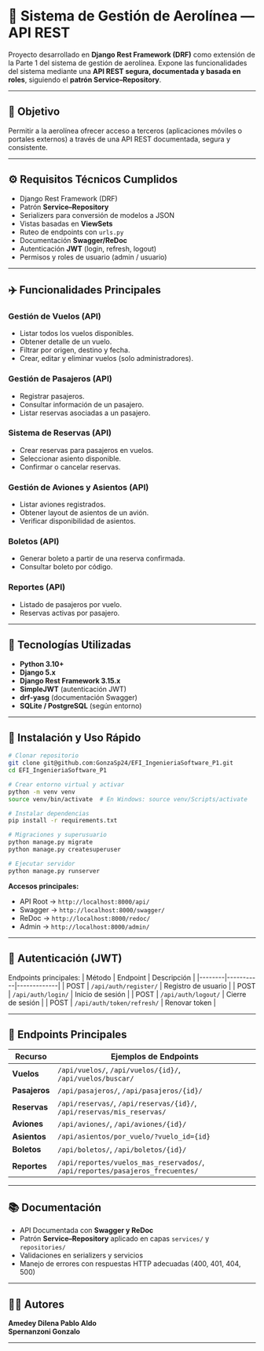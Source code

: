 # 🛫 Sistema de Gestión de Aerolínea — API REST

Proyecto desarrollado en **Django Rest Framework (DRF)** como extensión de la Parte 1 del sistema de gestión de aerolínea. Expone las funcionalidades del sistema mediante una **API REST segura, documentada y basada en roles**, siguiendo el **patrón Service–Repository**.

---

## 🎯 Objetivo

Permitir a la aerolínea ofrecer acceso a terceros (aplicaciones móviles o portales externos) a través de una API REST documentada, segura y consistente.

---

## ⚙️ Requisitos Técnicos Cumplidos

- Django Rest Framework (DRF)
- Patrón **Service–Repository**
- Serializers para conversión de modelos a JSON
- Vistas basadas en **ViewSets**
- Ruteo de endpoints con `urls.py`
- Documentación **Swagger/ReDoc**
- Autenticación **JWT** (login, refresh, logout)
- Permisos y roles de usuario (admin / usuario)

---

## ✈️ Funcionalidades Principales

### **Gestión de Vuelos (API)**
- Listar todos los vuelos disponibles.
- Obtener detalle de un vuelo.
- Filtrar por origen, destino y fecha.
- Crear, editar y eliminar vuelos (solo administradores).

### **Gestión de Pasajeros (API)**
- Registrar pasajeros.
- Consultar información de un pasajero.
- Listar reservas asociadas a un pasajero.

### **Sistema de Reservas (API)**
- Crear reservas para pasajeros en vuelos.
- Seleccionar asiento disponible.
- Confirmar o cancelar reservas.

### **Gestión de Aviones y Asientos (API)**
- Listar aviones registrados.
- Obtener layout de asientos de un avión.
- Verificar disponibilidad de asientos.

### **Boletos (API)**
- Generar boleto a partir de una reserva confirmada.
- Consultar boleto por código.

### **Reportes (API)**
- Listado de pasajeros por vuelo.
- Reservas activas por pasajero.

---

## 🧱 Tecnologías Utilizadas

- **Python 3.10+**
- **Django 5.x**
- **Django Rest Framework 3.15.x**
- **SimpleJWT** (autenticación JWT)
- **drf-yasg** (documentación Swagger)
- **SQLite / PostgreSQL** (según entorno)

---

## 🚀 Instalación y Uso Rápido

```bash
# Clonar repositorio
git clone git@github.com:GonzaSp24/EFI_IngenieriaSoftware_P1.git
cd EFI_IngenieriaSoftware_P1

# Crear entorno virtual y activar
python -m venv venv
source venv/bin/activate  # En Windows: source venv/Scripts/activate

# Instalar dependencias
pip install -r requirements.txt

# Migraciones y superusuario
python manage.py migrate
python manage.py createsuperuser

# Ejecutar servidor
python manage.py runserver
```

**Accesos principales:**
- API Root → `http://localhost:8000/api/`
- Swagger → `http://localhost:8000/swagger/`
- ReDoc → `http://localhost:8000/redoc/`
- Admin → `http://localhost:8000/admin/`

---

## 🔐 Autenticación (JWT)

Endpoints principales:
| Método | Endpoint | Descripción |
|--------|-----------|-------------|
| POST | `/api/auth/register/` | Registro de usuario |
| POST | `/api/auth/login/` | Inicio de sesión |
| POST | `/api/auth/logout/` | Cierre de sesión |
| POST | `/api/auth/token/refresh/` | Renovar token |

---

## 🧭 Endpoints Principales

| Recurso | Ejemplos de Endpoints |
|----------|----------------------|
| **Vuelos** | `/api/vuelos/`, `/api/vuelos/{id}/`, `/api/vuelos/buscar/` |
| **Pasajeros** | `/api/pasajeros/`, `/api/pasajeros/{id}/` |
| **Reservas** | `/api/reservas/`, `/api/reservas/{id}/`, `/api/reservas/mis_reservas/` |
| **Aviones** | `/api/aviones/`, `/api/aviones/{id}/` |
| **Asientos** | `/api/asientos/por_vuelo/?vuelo_id={id}` |
| **Boletos** | `/api/boletos/`, `/api/boletos/{id}/` |
| **Reportes** | `/api/reportes/vuelos_mas_reservados/`, `/api/reportes/pasajeros_frecuentes/` |

---

## 📚 Documentación

- API Documentada con **Swagger y ReDoc**
- Patrón **Service–Repository** aplicado en capas `services/` y `repositories/`
- Validaciones en serializers y servicios
- Manejo de errores con respuestas HTTP adecuadas (400, 401, 404, 500)

---

## 👨‍💻 Autores

**Amedey Dilena Pablo Aldo**  
**Spernanzoni Gonzalo**  

---
